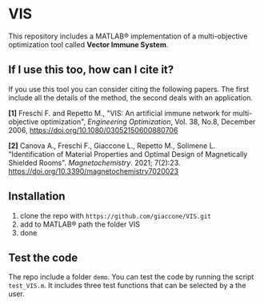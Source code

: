 # VIS

This repository includes a MATLAB&reg; implementation of a multi-objective optimization tool called  **Vector Immune System**.

## If I use this too, how can I cite it?

If you use this tool you can consider citing the following papers. The first include all the details of the method, the second deals with an application.


**[1]** Freschi F. and Repetto M., "VIS: An artificial immune network for multi-objective optimization", *Engineering Optimization*, Vol. 38, No.8, December 2006, https://doi.org/10.1080/03052150600880706

**[2]** Canova A., Freschi F., Giaccone L., Repetto M., Solimene L. "Identification of Material Properties and Optimal Design of Magnetically Shielded Rooms". *Magnetochemistry*. 2021; 7(2):23. https://doi.org/10.3390/magnetochemistry7020023


## Installation

1. clone the repo with `https://github.com/giaccone/VIS.git`
2. add to MATLAB&reg; path the folder VIS
3. done

## Test the code

The repo include a folder `demo`. You can test the code by running the script `test_VIS.m`. It includes three test functions that can be selected by a the user.


